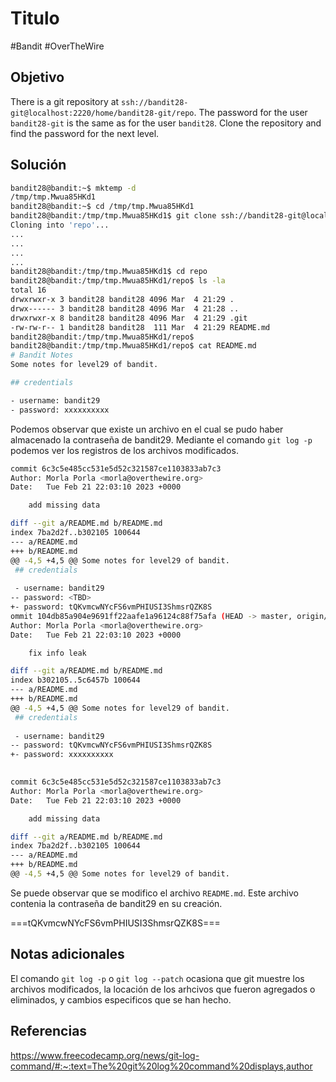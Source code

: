 # Titulo
#Bandit #OverTheWire 
## Objetivo
There is a git repository at `ssh://bandit28-git@localhost:2220/home/bandit28-git/repo`. The password for the user `bandit28-git` is the same as for the user `bandit28`.
Clone the repository and find the password for the next level.
## Solución
```bash
bandit28@bandit:~$ mktemp -d
/tmp/tmp.Mwua85HKd1
bandit28@bandit:~$ cd /tmp/tmp.Mwua85HKd1
bandit28@bandit:/tmp/tmp.Mwua85HKd1$ git clone ssh://bandit28-git@localhost:2220/home/bandit28-git/repo
Cloning into 'repo'...
...
...
...
...
bandit28@bandit:/tmp/tmp.Mwua85HKd1$ cd repo
bandit28@bandit:/tmp/tmp.Mwua85HKd1/repo$ ls -la
total 16
drwxrwxr-x 3 bandit28 bandit28 4096 Mar  4 21:29 .
drwx------ 3 bandit28 bandit28 4096 Mar  4 21:28 ..
drwxrwxr-x 8 bandit28 bandit28 4096 Mar  4 21:29 .git
-rw-rw-r-- 1 bandit28 bandit28  111 Mar  4 21:29 README.md
bandit28@bandit:/tmp/tmp.Mwua85HKd1/repo$ 
bandit28@bandit:/tmp/tmp.Mwua85HKd1/repo$ cat README.md
# Bandit Notes
Some notes for level29 of bandit.

## credentials

- username: bandit29
- password: xxxxxxxxxx


```

Podemos observar que existe un archivo en el cual se pudo haber almacenado la contraseña de bandit29. Mediante el comando `git log -p` podemos ver los registros de los archivos modificados.

```bash
commit 6c3c5e485cc531e5d52c321587ce1103833ab7c3
Author: Morla Porla <morla@overthewire.org>
Date:   Tue Feb 21 22:03:10 2023 +0000

    add missing data

diff --git a/README.md b/README.md
index 7ba2d2f..b302105 100644
--- a/README.md
+++ b/README.md
@@ -4,5 +4,5 @@ Some notes for level29 of bandit.
 ## credentials
 
 - username: bandit29
-- password: <TBD>
+- password: tQKvmcwNYcFS6vmPHIUSI3ShmsrQZK8S
ommit 104db85a904e9691ff22aafe1a96124c88f75afa (HEAD -> master, origin/master, origin/HEAD)
Author: Morla Porla <morla@overthewire.org>
Date:   Tue Feb 21 22:03:10 2023 +0000

    fix info leak

diff --git a/README.md b/README.md
index b302105..5c6457b 100644
--- a/README.md
+++ b/README.md
@@ -4,5 +4,5 @@ Some notes for level29 of bandit.
 ## credentials
 
 - username: bandit29
-- password: tQKvmcwNYcFS6vmPHIUSI3ShmsrQZK8S
+- password: xxxxxxxxxx
 

commit 6c3c5e485cc531e5d52c321587ce1103833ab7c3
Author: Morla Porla <morla@overthewire.org>
Date:   Tue Feb 21 22:03:10 2023 +0000

    add missing data

diff --git a/README.md b/README.md
index 7ba2d2f..b302105 100644
--- a/README.md
+++ b/README.md
@@ -4,5 +4,5 @@ Some notes for level29 of bandit.

```

Se puede observar que se modifico el archivo `README.md`. Este archivo contenia la contraseña de bandit29 en su creación.

===tQKvmcwNYcFS6vmPHIUSI3ShmsrQZK8S===
## Notas adicionales
El comando `git log -p` o `git log --patch` ocasiona que git muestre los archivos modificados, la locación de los arhcivos que fueron agregados o eliminados, y cambios especificos que se han hecho.
## Referencias
https://www.freecodecamp.org/news/git-log-command/#:~:text=The%20git%20log%20command%20displays,author